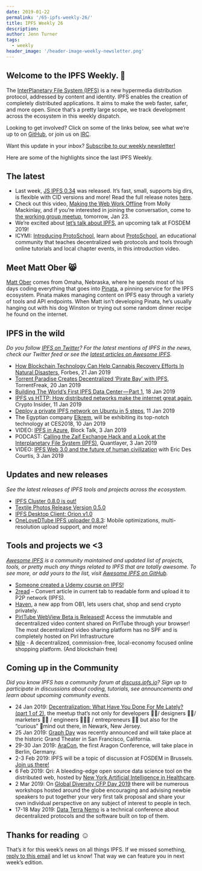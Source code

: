 ```yaml
---
date: 2019-01-22
permalink: '/65-ipfs-weekly-26/'
title: IPFS Weekly 26
description:
author: Jenn Turner
tags:
  - weekly
header_image: '/header-image-weekly-newsletter.png'
---
```


## Welcome to the IPFS Weekly. 👋

The [InterPlanetary File System (IPFS)](https://ipfs.io/) is a new hypermedia distribution protocol, addressed by content and identity. IPFS enables the creation of completely distributed applications. It aims to make the web faster, safer, and more open. Since that’s a pretty large scope, we track development across the ecosystem in this weekly dispatch.

Looking to get involved? Click on some of the links below, see what we’re up to on [GitHub](https://github.com/ipfs), or join us on [IRC](https://riot.im/app/#/room/#ipfs:matrix.org).

Want this update in your inbox? [Subscribe to our weekly newsletter!](http://eepurl.com/gL2Pi5)

Here are some of the highlights since the last IPFS Weekly.

## The latest

- Last week, [JS IPFS 0.34](https://blog.ipfs.io/64-js-ipfs-0-34/) was released. It’s fast, small, supports big dirs, is flexible with CID versions and more! Read the full release notes [here](https://github.com/ipfs/js-ipfs/issues/1721).
- Check out this video, [Making the Web Work Offline](https://www.youtube.com/watch?list=PLuhRWgmPaHtRdiy0HKNy4UZ4dKVUVL_KG&time_continue=7&v=VllPpxVNH5k) from Molly Mackinlay, and if you’re interested in joining the conversation, come to [the working group meetup](https://github.com/ipfs/local-offline-collab/issues/7), tomorrow, Jan 23.
- We’re excited about [let’s talk about IPFS](https://fosdem.org/2019/schedule/event/the_new_internet/), an upcoming talk at FOSDEM 2019!
- ICYMI: [Introducing ProtoSchool](https://www.youtube.com/watch?v=G5aiLkHZ7CM), learn about [ProtoSchool](https://proto.school/#/), an educational community that teaches decentralized web protocols and tools through online tutorials and local chapter events, in this introduction video.

## Meet Matt Ober 😸

[Matt Ober](https://twitter.com/MattOber1) comes from Omaha, Nebraska, where he spends most of his days coding everything that goes into [Pinata](https://pinata.cloud/), a pinning service for the IPFS ecosystem. Pinata makes managing content on IPFS easy through a variety of tools and API endpoints. When Matt isn’t developing Pinata, he’s usually hanging out with his dog Winston or trying out some random dinner recipe he found on the internet.

## IPFS in the wild

_Do you follow [IPFS on Twitter](https://twitter.com/IPFSbot)? For the latest mentions of IPFS in the news, check our Twitter feed or see the [latest articles on Awesome IPFS](https://awesome.ipfs.io/categories/articles/)._

- [How Blockchain Technology Can Help Cannabis Recovery Efforts In Natural Disasters](https://www.forbes.com/sites/andrebourque/2019/01/21/how-blockchain-technology-can-help-recovery-efforts-in-natural-disasters/#74c6b2ec1b54), Forbes, 21 Jan 2019
- [Torrent Paradise Creates Decentralized ‘Pirate Bay’ with IPFS](https://torrentfreak.com/torrent-paradise-creates-decentralized-pirate-bay-with-ipfs-190120/), TorrentFreak, 20 Jan 2019
- [Building The World’s First IPFS Data Center — Part 1](https://medium.com/@rtradetech/building-the-worlds-first-ipfs-data-center-part-1-6da08133b77c), 18 Jan 2019
- [IPFS vs HTTP: How distributed networks make the internet great again](https://cryptoinsider.com/distributed-networks-internet/), Crypto Insider, 11 Jan 2019
- [Deploy a private IPFS network on Ubuntu in 5 steps](https://medium.com/@s_van_laar/deploy-a-private-ipfs-network-on-ubuntu-in-5-steps-5aad95f7261b), 11 Jan 2019
- The Egyptian company [Elkrem](https://twitter.com/ElkremInc), will be exhibiting its top-notch technology at CES2018, 10 Jan 2019
- VIDEO: [IPFS in Azure](https://channel9.msdn.com/Shows/Blocktalk/IPFS-in-Azure), Block Talk, 3 Jan 2019
- PODCAST: [Calling the Zaif Exchange Hack and a Look at the Interplanetary File System (IPFS)](https://medium.com/@QuantLayer/zaif-exchange-hack-and-how-we-called-it-two-months-ago-and-the-interplanetary-file-system-ipfs-532e742c4f53), Quantlayer, 3 Jan 2019
- VIDEO: [IPFS Web 3.0 and the future of human civilization](https://www.youtube.com/watch?v=xmAedcmhUvI&feature=youtu.be) with Eric Des Courtis, 3 Jan 2019

## Updates and new releases

_See the latest releases of IPFS tools and projects across the ecosystem._

- [IPFS Cluster 0.8.0 is out!](https://cluster.ipfs.io/news/0.8.0_release/)
- [Textile Photos Release Version 0.5.0](https://medium.com/textileio/textile-photos-release-version-0-5-0-5baed6a9d993)
- [IPFS Desktop Client: Orion v1.0](https://blog.siderus.io/ipfs-desktop-client-orion-v1-0-b9c63411b732)
- [OneLoveDTube IPFS uploader 0.8.3](https://steemit.com/onelovedtube/@techcoderx/onelovedtube-ipfs-uploader-0-8-3-mobile-optimizations-multi-resolution-upload-support-and-more): Mobile optimizations, multi-resolution upload support, and more!

## Tools and projects we <3

_[Awesome IPFS](https://awesome.ipfs.io/) is a community maintained and updated list of projects, tools, or pretty much any things related to IPFS that are totally awesome. To see more, or add yours to the list, visit [Awesome IPFS on GitHub](https://github.com/ipfs/awesome-ipfs)._

- [Someone created a Udemy course on IPFS!](https://www.udemy.com/ipfs-nextgen-web-develop-deploy-integrate/)
- [2read](https://addons.mozilla.org/en-US/firefox/addon/2read/) – Convert article in current tab to readable form and upload it to P2P network (IPFS).
- [Haven](https://bitcoinmagazine.com/articles/haven-new-app-ob1-lets-users-chat-shop-and-send-crypto-privately/), a new app from OB1, lets users chat, shop and send crypto privately.
- [PirlTube WebView Beta is Released!](https://pirltube.com/ipns/QmPq5wsJx28EJaGHHxkBzbRgufVK3scJey2oM886iUQ175/#/videos) Access the immutable and decentralized video content shared on PirlTube through your browser! The most decentralized video sharing platform has no SPF and is completely hosted on Pirl Infrastructure
- [Nile](https://medium.com/nile-shopping/nile-954c92a56d93) - A decentralized, commission-free, local-economy focused online shopping platform. (And blockchain free)

## Coming up in the Community

_Did you know IPFS has a community forum at [discuss.ipfs.io](https://discuss.ipfs.io/)? Sign up to participate in discussions about coding, tutorials, see announcements and learn about upcoming community events._

- 24 Jan 2019: [Decentralization: What Have You Done For Me Lately? (part 1 of 2)](https://www.meetup.com/Blockstack-Newark-the-New-Internet-for-Decentralized-Apps/events/257129587/?_xtd=gqFyqTE4NzU3MjE5NKFwo3dlYg&from=ref), the meetup that’s not only for developers 👨‍💻/ designers 👨‍🎨/ marketers 👨‍💼 / engineers 👩🏽‍🔧 / entrepreneurs 👩‍💼 but also for the “curious” 🦄mind out there, in Newark, New Jersey.
- 25 Jan 2019: [Graph Day](https://thegraph.com/graphday) was recently announced and will take place at the historic Grand Theater in San Francisco, California.
- 29-30 Jan 2019: [AraCon](https://blog.aragon.org/announcing-aracon-the-aragon-conference/), the first Aragon Conference, will take place in Berlin, Germany.
- 2-3 Feb 2019: IPFS will be a topic of discussion at FOSDEM in Brussels. [Join us there!](https://fosdem.org/2019/)
- 6 Feb 2019: Qri: A bleeding-edge open source data science tool on the distributed web, hosted by [New York Artificial Intelligence in Healthcare](https://www.meetup.com/NYHAIS/events/257935451/).
- 2 Mar 2019: On [Global Diversity CFP Day 2019](https://www.globaldiversitycfpday.com/) there will be numerous workshops hosted around the globe encouraging and advising newbie speakers to put together your very first talk proposal and share your own individual perspective on any subject of interest to people in tech.
- 17-18 May 2019: [Data Terra Nemo](https://dtn.is/) is a technical conference about decentralized protocols and the software built on top of them.

## Thanks for reading ☺️

That’s it for this week’s news on all things IPFS. If we missed something, [reply to this email](mailto:newsletter@ipfs.io) and let us know! That way we can feature you in next week’s edition.
